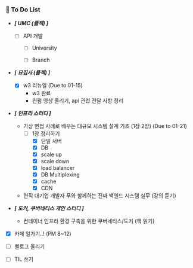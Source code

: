 
###  🤔 To Do List

- ***[ UMC (플젝) ]***
    - [ ] API 개발
        - [ ] University
        - [ ] Branch


- ***[ 묘집사 (플젝) ]***
    - [x] w3 리뉴얼 (Due to 01-15)
      - w3 완료
      - 컨펌 영상 올리기, api 관련 전달 사항 정리


- ***[ 인프라 스터디 ]***
    - 가상 면접 사례로 배우는 대규모 시스템 설계 기초 (1장 2장) (Due to 01-21)
      - [ ] 1장 정리하기
        - [x] 단일 서버
        - [x] DB
        - [x] scale up
        - [x] scale down
        - [x] load balancer
        - [x] DB Multiplexing
        - [x] cache
        - [x] CDN
       
    - 현직 대기업 개발자 푸와 함께하는 진짜 백엔드 시스템 실무 (강의 듣기)


- ***[ 도커, 쿠버네티스 개인 스터디 ]***
    - 컨테이너 인프라 환경 구축을 위한 쿠버네티스/도커 (책 읽기)


- [x] 카페 일가기..! (PM 8~12)
- [ ] 벨로그 올리기
- [ ] TIL 쓰기
  